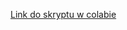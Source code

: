 [Link do skryptu w colabie](https://colab.research.google.com/drive/1po2zJg6xmElZBlku9sVN2zxlFNSG-GPz?usp=sharing)
